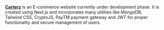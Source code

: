 [**Carterz**](https://carterz.vercel.app/) is an E-commerce website currently under development phase. It is created using Next.js and incorporates many utilities like MongoDB, Tailwind CSS, CryptoJS, PayTM payment gateway and JWT for proper functionality and secure management of users.
